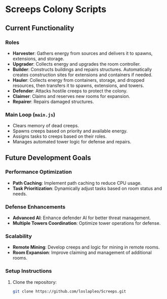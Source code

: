 # Screeps Colony Scripts

## Current Functionality

### Roles
- **Harvester**: Gathers energy from sources and delivers it to spawns, extensions, and storage.
- **Upgrader**: Collects energy and upgrades the room controller.
- **Builder**: Constructs buildings and repairs structures. Automatically creates construction sites for extensions and containers if needed.
- **Hauler**: Collects energy from containers, storage, and dropped resources, then transfers it to spawns, extensions, and towers.
- **Defender**: Attacks hostile creeps to protect the colony.
- **Claimer**: Claims and reserves new rooms for expansion.
- **Repairer**: Repairs damaged structures.

### Main Loop (`main.js`)
- Clears memory of dead creeps.
- Spawns creeps based on priority and available energy.
- Assigns tasks to creeps based on their roles.
- Manages automated tower logic for defense and repairs.

## Future Development Goals

### Performance Optimization
- **Path Caching**: Implement path caching to reduce CPU usage.
- **Task Prioritization**: Dynamically adjust tasks based on room status and needs.

### Defense Enhancements
- **Advanced AI**: Enhance defender AI for better threat management.
- **Multiple Towers Coordination**: Optimize tower operations for defense.

### Scalability
- **Remote Mining**: Develop creeps and logic for mining in remote rooms.
- **Room Expansion**: Improve claiming and management of additional rooms.

### Setup Instructions
1. Clone the repository:
   ```sh
   git clone https://github.com/loslapleo/Screeps.git
